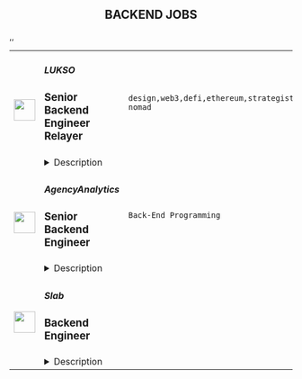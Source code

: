 <div align="center"><h2>BACKEND JOBS</h2></div><table><tr>
                <td width="100" height="100" rowspan="2">
                    <img src="https://remoteok.com/assets/img/jobs/1aa7f57e266d8b1c1bae0c1264db87681672470918.peg" width="38px" height="auto">
                </td>
                <td width="300">
                    <h5>LUKSO</h5>
                    <h3>Senior Backend Engineer Relayer</h3>
                </td>
                <td width="300">
                    <code>design,web3,defi,ethereum,strategist,developer,testing,web,devops,cloud,typescript,lead,senior,health,engineer,engineering,backend,digital nomad</code>
                </td>
                <td width="200">
                <text>6 days ago</text>
                </td>
                <td width="100" rowspan="2">
                <a href="https://remoteOK.com/remote-jobs/remote-senior-backend-engineer-relayer-lukso-172306" align="right" target="_blank">Apply</a>
                </td>
            </tr>
            <tr>
                <td colspan="3">
                <details><summary>Description</summary>
                <p>As a Back End Engineer in the LUKSO engineering team, your mission is to partner with us to enhance our backend capabilities and build new features. You will contribute to the development of building various APIs, backend queuing systems or/and blockchain transaction relay services. Some of these will be off-chain solutions whilst others will be integrated with on-chain solutions.<br><br><span style="color:rgb(0, 0, 0);font-family:-apple-system ,;">LUKSO is focused on bringing blockchain technology to its next frontier with new tools and standards that will revolutionize the way the world interacts with blockchain. Creators and users will be able to have a seamless Web3 experience with LUKSO's future-proof solutions and we welcome talent around the world to join us in building the most innovative tools for the New Creative Economy.</span><br style="color:rgb(0, 0, 0);font-family:-apple-system ,;"><br style="color:rgb(0, 0, 0);font-family:-apple-system ,;"><span style="color:rgb(0, 0, 0);font-family:-apple-system ,;">LUKSO was Co-Founded by Chief Blockchain Architect, </span><a href="https://www.linkedin.com/in/fabian-vogelsteller-46365042/" rel="noreferrer noopener nofollow" style="background-color:rgb(255, 255, 255);text-decoration:none;color:rgb(44, 92, 197);cursor:pointer;font-family:-apple-system ,;">Fabian Vogelsteller</a><span style="color:rgb(0, 0, 0);font-family:-apple-system ,;">, author of ERC-20, ERC-725, Web3.js, Mist Browser and former Lead Dapp developer of Ethereum and </span><a href="https://www.linkedin.com/in/marjorie-hernandez-3059473a/" rel="noreferrer noopener nofollow" style="background-color:rgb(255, 255, 255);text-decoration:none;color:rgb(44, 92, 197);cursor:pointer;font-family:-apple-system ,;">Marjorie Hernandez</a><span style="color:rgb(0, 0, 0);font-family:-apple-system ,;">, an early blockchain strategist working with Ethereum, IOTA Foundation and world-renowned brands, who also Co-Founded </span><a href="https://discover.thedematerialised.com/" rel="noreferrer noopener nofollow" style="background-color:rgb(255, 255, 255);text-decoration:none;color:rgb(44, 92, 197);cursor:pointer;font-family:-apple-system ,;">THE DEMATERIALISED</a><span style="color:rgb(0, 0, 0);font-family:-apple-system ,;">.</span><br style="color:rgb(0, 0, 0);font-family:-apple-system ,;"><br style="color:rgb(0, 0, 0);font-family:-apple-system ,;"><span style="color:rgb(0, 0, 0);font-family:-apple-system ,;">LUKSO is now being developed by 40+ people around the globe and we are looking for motivated and passionate people who are up to the task of joining us in building out the foundation for the New Creative Economy and the apps that power it.</span><br>--<br><strong>In one year youâll know you were successful if youâveâ¦<br></strong></p><ul>
<li>Worked closely with Product Owners and third-party service consumers on the development of the new features.</li>
<li>Produced quality codebase with maximum simplicity and testability that is well documented.</li>
<li>Worked with technologies such as RESTful APIs, becoming the subject matter expert.</li>
<li>Helped to shape LUKSOâs core development mission, with your influence and expertise.</li>
</ul><p><strong>A background like this helps:</strong></p><ul>
<li>Several years of professional experience working with Gitflow (or being able to compromise on this with the team).</li>
<li>Node.js experience (such as NestJS, Express or similar)..</li>
<li>Additional experience in TypeScript and/or experience in hard typed language.</li>
<li>Experience working with Domain driven design (separation of concern or SoA - service oriented architecture).</li>
<li>Familiar with testing libraries such as Jest, Mocha, Cypress</li>
<li>Good understanding of SQL.</li>
<li>Great communicator and able to construct needs/requirements properly.</li>
<li>Knowledge of DevOps basics, but also maybe specifics of Cloud Services and containerisation</li>
<li>Collaboration on the requirements, needs and flaws.</li>
<li>Understanding of scrumban/ all the standard rituals for agile approach.</li>
<li>Knowledge of queueing systems is great to have.</li>
<li>Understanding of stateful web with websockets is a massive plus.</li>
<li>Kubernetes knowledge is also a massive plus.</li>
<li>A demonstrated interest in cryptocurrencies/blockchain/web3 Technology, attending conferences or even being involved with DAOs, with a willingness and eagerness to learn on a daily basis. </li>
</ul><div><strong>What We Offer:</strong></div><ul>
<li>Innovation-driven working environment, where youâll be part of a project that aims to set new standards in the industry and change the world we live in: doc.lukso.tech</li>
<li>Team lunches and social activities</li>
<li>Regular in-office health & sporting activities</li>
<li>Collaborative squads and a flat structure, with a renowned team of industry experts</li>
<li>Work fully remote CEST +/-6h or from our picturesque LUKSO office located next to the Spree river in Berlin, Germany</li>
</ul><div>--</div><div>LUKSO is the new blockchain for the Creative Economy. As a next-generation layer-1 EVM blockchain, LUKSO has introduced new tools and standards that will bring blockchain technology to its next frontier. The building blocks for the New Creative Economy will revolutionize the way users and creators interact with the blockchain. From Fashion, Art, Music, Entertainment, Gaming, Social Media and more, we welcome you to explore our open and interoperable blueprint for the physical and digital worlds.</div><div><br></div><div>LUKSO has introduced new standards called LUKSO Standard Proposals (LSPs), which are the building blocks for the New Creative Economy. These building blocks can be used to create user-friendly dApps and lower the barriers of entry in Web3 for all creators and users.</div><div><br></div><div>
<a href="https://docs.lukso.tech/standards/universal-profile/introduction" rel="noreferrer noopener nofollow"><strong>Universal Profiles</strong></a> bring social identity to blockchain and improve the overall user experience in Web3. With upgradable security, these platform-agnostic smart-contract-based accounts empower users and creators and allow for true ownership, interoperability, transaction relay services and more.  </div><div><br></div><div>LUKSOâs new standards allow for flexible NFTs that are extensible and directly compatible with Universal Profiles. <a href="https://docs.lukso.tech/standards/nft-2.0/introduction" rel="noreferrer noopener nofollow"><strong>NFTs 2.0</strong></a> are updatable, safer and have unlimited metadata, batch transfers and even better IDs.</div><div><br></div><div>LUKSO is bringing blockchain beyond DeFi with <strong>Cultural Currencies</strong>. The future of blockchain is social, and LUKSOâs essential, future-proof solutions are reshaping the way the world interacts with the blockchain.</div><div><br></div><div>
<strong>You belong here.</strong><br><br>At LUKSO, we welcome applicants from around the world of all abilities, race, ethnicity, gender/gender expression and age to explore our solutions and join us in building out the foundation for the New Creative Economy. We look forward to meeting you!</div><br/><br/>Please mention the word **DAZZLING** and tag RMy4yMzYuNTguMTkx when applying to show you read the job post completely (#RMy4yMzYuNTguMTkx). This is a beta feature to avoid spam applicants. Companies can search these words to find applicants that read this and see they're human.
                </details>
                </td>
            </tr>,<tr>
                <td width="100" height="100" rowspan="2">
                    <img src="https://weworkremotely.com/assets/IsotypeV2-1ebe3dd57673f3e8d02b7490bc0faaef55d6a95d3a4aaf17298bd3ed503ae7fe.svg" width="38px" height="auto">
                </td>
                <td width="300">
                    <h5>AgencyAnalytics</h5>
                    <h3> Senior Backend Engineer</h3>
                </td>
                <td width="300">
                    <code>Back-End Programming</code>
                </td>
                <td width="200">
                <text>420 days ago</text>
                </td>
                <td width="100" rowspan="2">
                <a href="https://weworkremotely.com/remote-jobs/agencyanalytics-senior-backend-engineer" align="right" target="_blank">Apply</a>
                </td>
            </tr>
            <tr>
                <td colspan="3">
                <details><summary>Description</summary>
                

<p>
  <strong>Headquarters:</strong> Toronto, Canada
    <br /><strong>URL:</strong> <a href="https://agencyanalytics.com">https://agencyanalytics.com</a>
</p>

<div>We’re seeking a Senior Backend Engineer to work in our product-driven or platform teams, focused on building features that help our customers grow their business.<br><br>As part of AgencyAnalytics, you'll be developing and operating a range of backend functions and tools that enable the features our users love. Together with the team, you'll work remotely to implement architectural changes, drive platform stability, research new technologies and continuously advocate for the use of best practices. You'll frequently work with other engineering teams to deliver incremental product improvements and new features<br><br>
</div><div>
<br><strong>What You'll Work With</strong><br><br>
</div><ul>
<li>PHP (PSR) + Slim + Microservice Framework</li>
<li>BigQuery ML (Arima Time Series Model)</li>
<li>Serverless Cloud Functions + GraphQL</li>
<li>GCP Infrastructure (GKE, BigQuery, Cloud Tasks, PubSub etc.)</li>
<li>Non-blocking CI/CD tooling with on-demand staging for every PR</li>
</ul><div>
<br><strong>Key Responsibilities</strong><br><br>
</div><ul>
<li>You'll design, develop and iterate on backend PHP services that handle millions of requests</li>
<li>You'll work with your frontend engineering peers, product and design members to create high quality products our customers love to use</li>
<li>You'll prioritize and work on multiple projects from start to finish, balancing quality, stability and project delivery</li>
<li>You'll review your teammates' work, advocate for high standards, and look for ways to improve the overall quality of our codebase</li>
<li>You'll work within your team to achieve technical excellence by taking a collaborative approach to architecture, technical patterns, and complex problems</li>
<li>You'll work with infrastructure engineers to collaboratively plan and maintain tools that underpin our developer experience</li>
</ul><div>
<br><strong>Job requirements<br></strong><br>
</div><ul>
<li>You have several years of professional experience with PHP 7+ and the modern PHP ecosystem, using frameworks such as Laravel and Phalcon</li>
<li>You have at least 5+ years of total experience with PHP</li>
<li>You have experience with modern cloud storage solutions such as BigQuery</li>
<li>You have professional experience working in a cross-functional team of 5+ members</li>
<li>You have the ability to communicate effectively with other engineers, while building trust, credibility, and mutual success with your peers</li>
<li>You have a strong understanding of the challenges of working in engineering and delivering products in a remote work environment</li>
<li>You have the drive to stay current with technological changes and set a high standard for yourself</li>
<li>You proactively take on a challenge and help the team solve problems from start to finish</li>
</ul><div>
<br><strong>Job Benefits</strong><br><br>
</div><ul>
<li>Fully remote workplace</li>
<li>Flexible working hours</li>
<li>4 weeks paid vacation</li>
<li>Unlimited paid sick days</li>
<li>Quarterly profit sharing</li>
<li>Parental &amp; Maternity leave top-ups</li>
<li>Extended health benefits</li>
<li>Health spend account</li>
<li>Equipment credit</li>
<li>Fitness/Education credit</li>
<li>Internet reimbursement</li>
<li>Training and certification reimbursement</li>
<li>Travel reimbursement for company events</li>
</ul><div>
<br><strong>Our Application Process</strong><br><br>
</div><div>1. Complete a self-assessment (5 - 10 minutes)<br>2. Non-technical introduction interview (15 - 30 minutes)<br>3. Take-home engineering challenge<br>4. Interview with the Hiring Committee (30 - 45 minutes)<br>5. Offer extended to successful applicants<br><br>
</div>

<p><strong>To apply:</strong> <a href="https://weworkremotely.com/remote-jobs/agencyanalytics-senior-backend-engineer">https://weworkremotely.com/remote-jobs/agencyanalytics-senior-backend-engineer</a></p>

                </details>
                </td>
            </tr>,<tr>
                <td width="100" height="100" rowspan="2">
                    <img src="https://remotive.com/job/1546972/logo" width="38px" height="auto">
                </td>
                <td width="300">
                    <h5>ITScout</h5>
                    <h3>[Blockchain] - Backend Nodejs Engineer - (CE)</h3>
                </td>
                <td width="300">
                    <code>backend,cloud,crypto,developer</code>
                </td>
                <td width="200">
                <text>2 days ago</text>
                </td>
                <td width="100" rowspan="2">
                <a href="https://remotive.com/remote-jobs/devops/blockchain-backend-nodejs-engineer-ce-1546972" align="right" target="_blank">Apply</a>
                </td>
            </tr>
            <tr>
                <td colspan="3">
                <details><summary>Description</summary>
                <p>The world's first physical NFT marketplace focused on the collector community. Our client connects the real world and the metaverse. They are a community for people who trade the things they love.They are a completely remote company with no fixed headquarters. Their team is spread across the globe - They form an inclusive network across various locations, lifestyles and backgrounds.The culture is driven by empathy, integrity, strategic thinking, innovation, leadership and a shared desire to perform at their best. While their differences make them adaptable and versatile, their shared values give them the strength and drive to become the open metaverse for collectors.<br></p>
<p><strong><em>We are looking for a Backend Developer</em></strong> to join the team of blockchain developers to design and implement products. Your ideal engineer is someone who thrives in a fast-paced startup environment and can adapt to the ever-changing industry. </p>
<p>You will work with the team to - implement functionality, design our system, maintain the health of our code, and continue to grow as an engineer with support from senior team members.</p>
<p><strong>Responsibilities:</strong></p>
<p>Develop products and projects related to backend development, configuration and maintenance around NFT Utilities, Backend to Frontend Integration.</p>
<p>Build core infrastructure software, instrument for performance, and optimize for performance.</p>
<p>Write, test, deploy smart contracts, and build system design around the product.</p>
<p>Build core backend modules such as authentication, session, queues, and schedulers</p>
<p>Write unit and end-to-end test scripts for required modules/packages</p>
<p>Integrate and consume other services/APIs.</p>
<p><strong><em>Technology stack:</em></strong></p>
<p>Languages: TypeScript</p>
<p>BE: Node.js / Express</p>
<p>FE: React</p>
<p>DB: MongoDB</p>
<p>Cloud: AW</p>
<p><strong><em>Requirements</em></strong></p>
<p>+5-10 years of experience in backend technologies. The main stack is Node.js, so Typescript is preferred. However, they may consider candidates with extensive experience with Java or Python.</p>
<p>Experience with Solidity (Defi smart contracts), Web3, Ethereum and integration of APIs into DApps.</p>
<p>Knowledge of Ethereum/Polygon or other blockchains.</p>
<p>Knowledge and interest in crypto projects covering DeFi, NFTs and DAOs.</p>
<p>Have designed, built, scaled and maintained production services and knowledge to compose a service-oriented product and integrate decentralized technologies, infrastructure and data systems.<br><br><strong>What's in it for you?</strong></p>
<p>Be part of building a great project and make a real impact on your career. Work flexible hours from anywhere and be part of a team driven by strong values and a clear shared vision. Directly shape the future of a completely new model for cryptocurrency and blockchain applications.Test your skills and push your creative boundaries by working with the latest technologies and systems. Play an active role in one of human history's most significant technological innovations. Receive a competitive salary paid in crypto.<br><strong><br>Benefits:</strong><br>-- Bonus structure varies between 25 and 100% of annual salary depending on KPIs.<br>-- 6.5% additional to the monthly salary for the payment of the ETH fees (we pay via USDT only). Payments are 50% on 10 and 50% on 25.<br>-- Company meetings three times a year in different parts of the world.<br>-- Computer stack<br>-- Flexible schedule and very scrum-focused.<br><br>Budget: USDT 90-170k per year. T<em>his information is for reference only, depending on the candidate's Seniority.</em></p>
<img src="https://remotive.com/job/track/1546972/blank.gif?source=public_api" alt=""/>
                </details>
                </td>
            </tr>,<tr>
                <td width="100" height="100" rowspan="2">
                    <img src="https://pbs.twimg.com/profile_images/1445184469132926979/udMW3mSs_400x400.jpg" width="38px" height="auto">
                </td>
                <td width="300">
                    <h5>Slab</h5>
                    <h3>Backend Engineer</h3>
                </td>
                <td width="300">
                    <code></code>
                </td>
                <td width="200">
                <text>0 days ago</text>
                </td>
                <td width="100" rowspan="2">
                <a href="https://jobs.lever.co/slab/e97d694f-2ef9-47e7-8599-c6e624e4d084" align="right" target="_blank">Apply</a>
                </td>
            </tr>
            <tr>
                <td colspan="3">
                <details><summary>Description</summary>
                <div class="section page-centered" data-qa="job-description"><div><b style="font-size: 18px">About: </b></div><div><br></div><div>At&nbsp;<a href="https://slab.com/" class="postings-link">Slab</a>, we believe that knowledge is the foundation of any organization's success. When a team's collective knowledge is accessible, that team's potential is limitless. That's why we're making the workplace a source of learning and purpose through knowledge-sharing. Our product helps teams easily create, organize, and discover knowledge across the entire company, from non-technical to tech-savvy. Thousands of customers rely on Slab across their entire workforces, including Asana, Benchling, and Fivetran.</div><div><br></div><div>As a small product-focused company, you'll join a team of experienced engineers, working on shipping features that delight users, fixing issues that get in their way while keeping our codebase, infrastructure, and tooling modern and well-maintained. We are globally distributed, with processes that minimize meetings and overhead, letting makers build on the maker's schedule.</div></div><div class="section page-centered"><div><h3>Technologies we use:</h3><ul class="posting-requirements plain-list"><ul><li>React + TypeScript + Sass</li><li>GraphQL + Apollo + Absinthe</li><li>Elixir + Phoenix</li><li>Postgres + Redis</li><li>Docker + Kubernetes</li><li>Google Cloud Platform </li></ul></ul></div></div><div class="section page-centered"><div><h3>Sound like you? </h3><ul class="posting-requirements plain-list"><ul><li>You have a strong technical background, with experience solving complex problems within a software development team</li><li>You love delighting users with great product experiences and resolving issues that get in their way</li><li>You're curious to learn and demonstrate the ability to do so very quickly</li><li>You communicate with clearly and concisely, whether with teammates or users</li><li>You are self-motivated and possess a strong work ethic</li><li>You are passionate about knowledge-sharing and identify with Slab's mission and values</li></ul></ul></div></div><div class="section page-centered"><div><h3>What we value:</h3><ul class="posting-requirements plain-list"><ul><li><b>Stay lean</b>&nbsp;- We strive for the greatest possible impact with the fewest number of employees. We empower our teammates with the most leveraged tools and efficient processes.</li><li><b>Default to open</b>&nbsp;- We encourage and nurture open exchanges of knowledge and ideas — while acting with respect and regard for each other.</li><li><b>Think rigorously</b>&nbsp;- We act and execute after careful thought and examination of known information, while acknowledging the risks we accept in its absence.</li><li><b>Say no</b>&nbsp;- We aim to deliver exceptionally high value in a small set of focus areas. We willingly abstain from good ideas to give only the most promising paths the attention they deserve.</li><li><b>The best prevails</b>&nbsp;- Whether an idea or an individual, the best will rise to the top at Slab. Ideas we pursue can come from anywhere, and individuals gain responsibilities due to outperformance.</li><li><b>Global optimization</b>&nbsp;- We believe that our mission — to make the workplace a source of learning and purpose — is the ultimate priority, above any single project, team, or individual.</li></ul></ul></div></div><div class="section page-centered"><div><h3>Benefits:</h3><ul class="posting-requirements plain-list"><ul><li>Full health insurance (USA) or stipend (International)</li><li>Wellness &amp; remote work stipends</li><li>$5k workspace setup, renewed biannually</li><li>7-year options exercise window</li></ul></ul></div></div><!--[2022-11-28] [GOLD-2535] Remove payTransparencyV1 when feature flag is fully removed--><div class="section page-centered" data-qa="closing-description"><div><i>Slab is an equal opportunity employer. We welcome people of diverse backgrounds, experiences, and perspectives.</i></div></div><div class="section page-centered last-section-apply" data-qa="btn-apply-bottom"><a class="postings-btn template-btn-submit hex-color" data-qa="show-page-apply" href="https://jobs.lever.co/slab/e97d694f-2ef9-47e7-8599-c6e624e4d084/apply">Apply for this job</a></div>
                </details>
                </td>
            </tr></table>